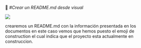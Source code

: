 :construction: <em> #Crear un README.md desde visual </em>

<p align="left">
    <img src="https://img.shields.io/badge/STATUS-EN%20DESAROLLO-green">
    </p>

crearemos un README.md con la información presentada en los documentos en este caso vemos que hemos puesto el emoji de construction el cual indica que el proyecto esta actualmente en construccion.

